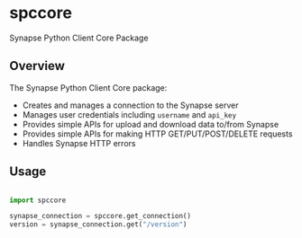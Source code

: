 # spccore
Synapse Python Client Core Package

## Overview

The Synapse Python Client Core package:
* Creates and manages a connection to the Synapse server
* Manages user credentials including `username` and `api_key`
* Provides simple APIs for upload and download data to/from Synapse
* Provides simple APIs for making HTTP GET/PUT/POST/DELETE requests
* Handles Synapse HTTP errors

## Usage

```python

import spccore

synapse_connection = spccore.get_connection()
version = synapse_connection.get("/version")

```
